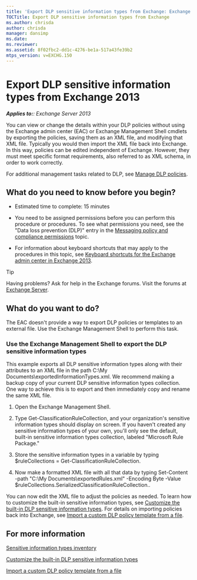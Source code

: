 ```yaml
---
title: 'Export DLP sensitive information types from Exchange: Exchange 2013 Help'
TOCTitle: Export DLP sensitive information types from Exchange
ms.author: chrisda
author: chrisda
manager: dansimp
ms.date: 
ms.reviewer: 
ms.assetid: 8f02fbc2-dd1c-4276-be1a-517a43fe39b2
mtps_version: v=EXCHG.150
---
```


# Export DLP sensitive information types from Exchange 2013

_**Applies to:**: Exchange Server 2013_

You can view or change the details within your DLP policies without using the Exchange admin center (EAC) or Exchange Management Shell cmdlets by exporting the policies, saving them as an XML file, and modifying that XML file. Typically you would then import the XML file back into Exchange. In this way, policies can be edited independent of Exchange. However, they must meet specific format requirements, also referred to as XML schema, in order to work correctly.

For additional management tasks related to DLP, see [Manage DLP policies](manage-dlp-policies-exchange-2013-help.md).

## What do you need to know before you begin?

- Estimated time to complete: 15 minutes

- You need to be assigned permissions before you can perform this procedure or procedures. To see what permissions you need, see the "Data loss prevention (DLP)" entry in the [Messaging policy and compliance permissions](http://technet.microsoft.com/library/ec4d3b9f-b85a-4cb9-95f5-6fc149c3899b.aspx) topic.

- For information about keyboard shortcuts that may apply to the procedures in this topic, see [Keyboard shortcuts for the Exchange admin center in Exchange 2013](keyboard-shortcuts-in-the-exchange-admin-center-2013-help.md).

> [!TIP]
> Having problems? Ask for help in the Exchange forums. Visit the forums at [Exchange Server](https://go.microsoft.com/fwlink/p/?linkId=60612).

## What do you want to do?

The EAC doesn't provide a way to export DLP policies or templates to an external file. Use the Exchange Management Shell to perform this task.

### Use the Exchange Management Shell to export the DLP sensitive information types

This example exports all DLP sensitive information types along with their attributes to an XML file in the path C:\My Documents\exportedInformationTypes.xml. We recommend making a backup copy of your current DLP sensitive information types collection. One way to achieve this is to export and then immediately copy and rename the same XML file.

1. Open the Exchange Management Shell.

2. Type Get-ClassificationRuleCollection, and your organization's sensitive information types should display on screen. If you haven't created any sensitive information types of your own, you'll only see the default, built-in sensitive information types collection, labeled "Microsoft Rule Package."

3. Store the sensitive information types in a variable by typing $ruleCollections = Get-ClassificationRuleCollection.

4. Now make a formatted XML file with all that data by typing Set-Content -path "C:\My Documents\exportedRules.xml" -Encoding Byte -Value $ruleCollections.SerializedClassificationRuleCollection..

You can now edit the XML file to adjust the policies as needed. To learn how to customize the built-in sensitive information types, see [Customize the built-in DLP sensitive information types](customize-the-built-in-dlp-sensitive-information-types-exchange-2013-help.md). For details on importing policies back into Exchange, see [Import a custom DLP policy template from a file](import-a-custom-dlp-policy-template-from-a-file-exchange-2013-help.md).

## For more information

[Sensitive information types inventory](http://technet.microsoft.com/library/98b81f9c-87bb-4905-8e53-04621c3ae74d.aspx)

[Customize the built-in DLP sensitive information types](customize-the-built-in-dlp-sensitive-information-types-exchange-2013-help.md)

[Import a custom DLP policy template from a file](import-a-custom-dlp-policy-template-from-a-file-exchange-2013-help.md)
